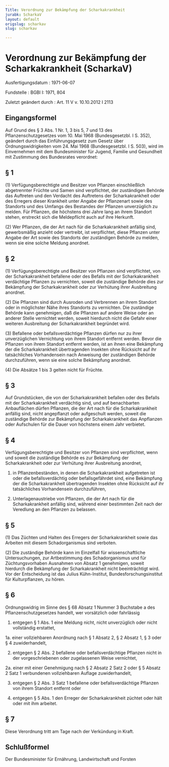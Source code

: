 ```yaml
---
Title: Verordnung zur Bekämpfung der Scharkakrankheit
jurabk: ScharkaV
layout: default
origslug: scharkav
slug: scharkav

---
```


# Verordnung zur Bekämpfung der Scharkakrankheit (ScharkaV)

Ausfertigungsdatum
:   1971-06-07

Fundstelle
:   BGBl I: 1971, 804

Zuletzt geändert durch
:   Art. 11 V v. 10.10.2012 I 2113


## Eingangsformel

Auf Grund des § 3 Abs. 1 Nr. 1, 3 bis 5, 7 und 13 des
Pflanzenschutzgesetzes vom 10. Mai 1968 (Bundesgesetzbl. I S. 352),
geändert durch das Einführungsgesetz zum Gesetz über
Ordnungswidrigkeiten vom 24. Mai 1968 (Bundesgesetzbl. I S. 503), wird
im Einvernehmen mit dem Bundesminister für Jugend, Familie und
Gesundheit mit Zustimmung des Bundesrates verordnet:


## § 1

(1) Verfügungsberechtigte und Besitzer von Pflanzen einschließlich
abgetrennter Früchte und Samen sind verpflichtet, der zuständigen
Behörde das Auftreten und den Verdacht des Auftretens der
Scharkakrankheit oder des Erregers dieser Krankheit unter Angabe der
Pflanzenart sowie des Standorts und des Umfangs des Bestandes der
Pflanzen unverzüglich zu melden. Für Pflanzen, die höchstens drei
Jahre lang an ihrem Standort stehen, erstreckt sich die Meldepflicht
auch auf ihre Herkunft.

(2) Wer Pflanzen, die der Art nach für die Scharkakrankheit anfällig
sind, gewerbsmäßig anzieht oder vertreibt, ist verpflichtet, diese
Pflanzen unter Angabe der Art sowie des Standorts der zuständigen
Behörde zu melden, wenn sie eine solche Meldung anordnet.


## § 2

(1) Verfügungsberechtigte und Besitzer von Pflanzen sind verpflichtet,
von der Scharkakrankheit befallene oder des Befalls mit der
Scharkakrankheit verdächtige Pflanzen zu vernichten, soweit die
zuständige Behörde dies zur Bekämpfung der Scharkakrankheit oder zur
Verhütung ihrer Ausbreitung anordnet.

(2) Die Pflanzen sind durch Ausroden und Verbrennen an ihrem Standort
oder in möglichster Nähe ihres Standorts zu vernichten. Die zuständige
Behörde kann genehmigen, daß die Pflanzen auf andere Weise oder an
anderer Stelle vernichtet werden, soweit hierdurch nicht die Gefahr
einer weiteren Ausbreitung der Scharkakrankheit begründet wird.

(3) Befallene oder befallsverdächtige Pflanzen dürfen nur zu ihrer
unverzüglichen Vernichtung von ihrem Standort entfernt werden. Bevor
die Pflanzen von ihrem Standort entfernt werden, ist an ihnen eine
Bekämpfung der die Scharkakrankheit übertragenden Insekten ohne
Rücksicht auf ihr tatsächliches Vorhandensein nach Anweisung der
zuständigen Behörde durchzuführen, wenn sie eine solche Bekämpfung
anordnet.

(4) Die Absätze 1 bis 3 gelten nicht für Früchte.


## § 3

Auf Grundstücken, die von der Scharkakrankheit befallen oder des
Befalls mit der Scharkakrankheit verdächtig sind, und auf benachbarten
Anbauflächen dürfen Pflanzen, die der Art nach für die
Scharkakrankheit anfällig sind, nicht angepflanzt oder aufgeschult
werden, soweit die zuständige Behörde zur Bekämpfung der
Scharkakrankheit das Anpflanzen oder Aufschulen für die Dauer von
höchstens einem Jahr verbietet.


## § 4

Verfügungsberechtigte und Besitzer von Pflanzen sind verpflichtet,
wenn und soweit die zuständige Behörde es zur Bekämpfung der
Scharkakrankheit oder zur Verhütung ihrer Ausbreitung anordnet,

1.  in Pflanzenbeständen, in denen die Scharkakrankheit aufgetreten ist
    oder die befallsverdächtig oder befallsgefährdet sind, eine Bekämpfung
    der die Scharkakrankheit übertragenden Insekten ohne Rücksicht auf ihr
    tatsächliches Vorhandensein durchzuführen,


2.  Unterlagenaustriebe von Pflanzen, die der Art nach für die
    Scharkakrankheit anfällig sind, während einer bestimmten Zeit nach der
    Veredlung an den Pflanzen zu belassen.





## § 5

(1) Das Züchten und Halten des Erregers der Scharkakrankheit sowie das
Arbeiten mit diesem Schadorganismus sind verboten.

(2) Die zuständige Behörde kann im Einzelfall für wissenschaftliche
Untersuchungen, zur Artbestimmung des Schadorganismus und für
Züchtungsvorhaben Ausnahmen von Absatz 1 genehmigen, soweit hierdurch
die Bekämpfung der Scharkakrankheit nicht beeinträchtigt wird. Vor der
Entscheidung ist das Julius Kühn-Institut, Bundesforschungsinstitut
für Kulturpflanzen, zu hören.


## § 6

Ordnungswidrig im Sinne des § 68 Absatz 1 Nummer 3 Buchstabe a des
Pflanzenschutzgesetzes handelt, wer vorsätzlich oder fahrlässig

1.  entgegen § 1 Abs. 1 eine Meldung nicht, nicht unverzüglich oder nicht
    vollständig erstattet,


1a. einer vollziehbaren Anordnung nach § 1 Absatz 2, § 2 Absatz 1, § 3
    oder § 4 zuwiderhandelt,


2.  entgegen § 2 Abs. 2 befallene oder befallsverdächtige Pflanzen nicht
    in der vorgeschriebenen oder zugelassenen Weise vernichtet,


2a. einer mit einer Genehmigung nach § 2 Absatz 2 Satz 2 oder § 5 Absatz 2
    Satz 1 verbundenen vollziehbaren Auflage zuwiderhandelt,


3.  entgegen § 2 Abs. 3 Satz 1 befallene oder befallsverdächtige Pflanzen
    von ihrem Standort entfernt oder


4.  entgegen § 5 Abs. 1 den Erreger der Scharkakrankheit züchtet oder hält
    oder mit ihm arbeitet.





## § 7

Diese Verordnung tritt am Tage nach der Verkündung in Kraft.


## Schlußformel

Der Bundesminister für Ernährung, Landwirtschaft und Forsten


